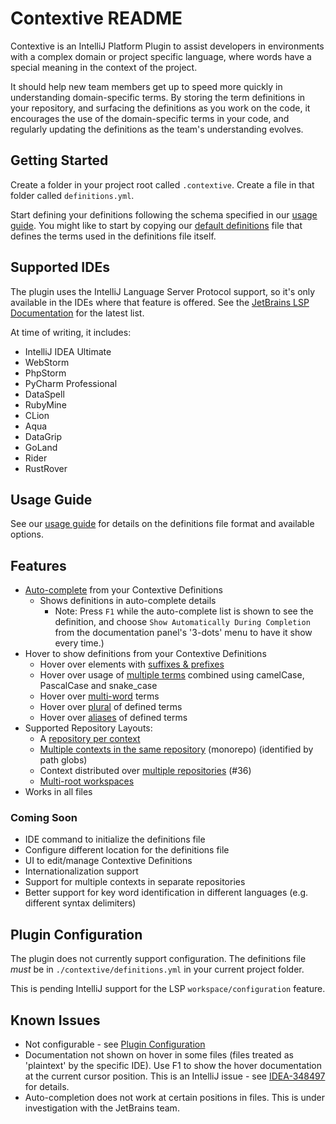 # Contextive README

Contextive is an IntelliJ Platform Plugin to assist developers in environments with a complex domain or project specific language, where words have a special meaning in the context of the project.

It should help new team members get up to speed more quickly in understanding domain-specific terms. By storing the term definitions in your repository, and surfacing the definitions as you work on the code, it encourages the use of the domain-specific terms in your code, and regularly updating the definitions as the team's understanding evolves.

## Getting Started

Create a folder in your project root called `.contextive`.  Create a file in that folder called `definitions.yml`.

Start defining your definitions following the schema specified in our [usage guide](https://github.com/dev-cycles/contextive/blob/main/docs/wiki/USAGE.md).  You might like to start by copying our [default definitions](https://github.com/dev-cycles/contextive/blob/main/src/language-server/Contextive.LanguageServer.Tests/DefinitionsInitializationTests.Default%20Definitions.verified.txt) file that defines the terms used in the definitions file itself.

## Supported IDEs

The plugin uses the IntelliJ Language Server Protocol support, so it's only available in the IDEs where that feature is offered.  See the [JetBrains LSP Documentation](https://plugins.jetbrains.com/docs/intellij/language-server-protocol.html#supported-ides) for the latest list.

At time of writing, it includes:

* IntelliJ IDEA Ultimate
* WebStorm
* PhpStorm
* PyCharm Professional
* DataSpell
* RubyMine
* CLion
* Aqua
* DataGrip
* GoLand
* Rider
* RustRover

## Usage Guide

See our [usage guide](https://github.com/dev-cycles/contextive/blob/main/docs/wiki/USAGE.md) for details on the definitions file format and available options. 

## Features

* [Auto-complete](https://github.com/dev-cycles/contextive/blob/main/docs/wiki/USAGE.md#smart-auto-complete) from your Contextive Definitions
  * Shows definitions in auto-complete details
    * Note: Press `F1` while the auto-complete list is shown to see the definition, and choose `Show Automatically During Completion` from the documentation panel's '3-dots' menu to have it show every time.)
* Hover to show definitions from your Contextive Definitions
  * Hover over elements with [suffixes & prefixes](https://github.com/dev-cycles/contextive/blob/main/docs/wiki/USAGE.md#suffixes-and-prefixes)
  * Hover over usage of [multiple terms](https://github.com/dev-cycles/contextive/blob/main/docs/wiki/USAGE.md#combining-two-or-more-terms) combined using camelCase, PascalCase and snake_case
  * Hover over [multi-word](https://github.com/dev-cycles/contextive/blob/main/docs/wiki/USAGE.md#multi-word-terms) terms
  * Hover over [plural](https://github.com/dev-cycles/contextive/blob/main/docs/wiki/USAGE.md#plural-words) of defined terms
  * Hover over [aliases](https://github.com/dev-cycles/contextive/blob/main/docs/wiki/USAGE.md#term-aliases) of defined terms
* Supported Repository Layouts:
  * A [repository per context](https://github.com/dev-cycles/contextive/blob/main/docs/wiki/USAGE.md#multiple-bounded-contexts-repository-per-context)
  * [Multiple contexts in the same repository](https://github.com/dev-cycles/contextive/blob/main/docs/wiki/USAGE.md#multiple-bounded-contexts-single-repository-single-root-monorepo) (monorepo) (identified by path globs)
  * Context distributed over [multiple repositories](https://github.com/dev-cycles/contextive/blob/main/docs/wiki/USAGE.md#single-bounded-context-multiple-repositories) (#36)
  * [Multi-root workspaces](https://github.com/dev-cycles/contextive/blob/main/docs/wiki/USAGE.md#multiple-bounded-contexts-multi-root-shared-definitions-file)
* Works in all files

### Coming Soon

* IDE command to initialize the definitions file
* Configure different location for the definitions file
* UI to edit/manage Contextive Definitions
* Internationalization support
* Support for multiple contexts in separate repositories
* Better support for key word identification in different languages (e.g. different syntax delimiters)

## Plugin Configuration

The plugin does not currently support configuration.  The definitions file _must_ be in `./contextive/definitions.yml` in your current project folder.

This is pending IntelliJ support for the LSP `workspace/configuration` feature.

## Known Issues

* Not configurable - see [Plugin Configuration](#plugin-configuration)
* Documentation not shown on hover in some files (files treated as 'plaintext' by the specific IDE). Use F1 to show the hover documentation at the current cursor position.  This is an IntelliJ issue - see [IDEA-348497](https://youtrack.jetbrains.com/issue/IDEA-348497/Doc-popup-doesnt-appear-on-hover-in-LSP-API-based-plugins) for details.
* Auto-completion does not work at certain positions in files.  This is under investigation with the JetBrains team.